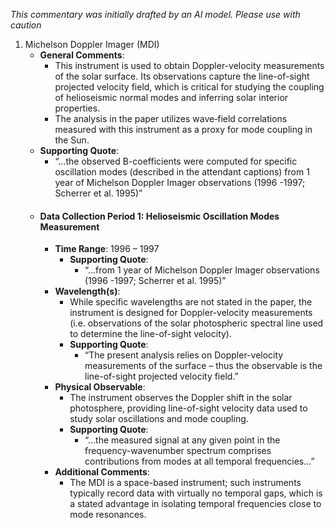 _This commentary was initially drafted by an AI model. Please use with caution_

1. Michelson Doppler Imager (MDI)
   - **General Comments**:
     - This instrument is used to obtain Doppler-velocity measurements of the solar surface. Its observations capture the line-of-sight projected velocity field, which is critical for studying the coupling of helioseismic normal modes and inferring solar interior properties.
     - The analysis in the paper utilizes wave‐field correlations measured with this instrument as a proxy for mode coupling in the Sun.
   - **Supporting Quote**:
     - “…the observed B-coefficients were computed for specific oscillation modes (described in the attendant captions) from 1 year of Michelson Doppler Imager observations (1996 -1997; Scherrer et al. 1995)” 
   - #### Data Collection Period 1: Helioseismic Oscillation Modes Measurement
     - **Time Range**: 1996 – 1997
       - **Supporting Quote**:
         - “…from 1 year of Michelson Doppler Imager observations (1996 -1997; Scherrer et al. 1995)”
     - **Wavelength(s)**: 
       - While specific wavelengths are not stated in the paper, the instrument is designed for Doppler-velocity measurements (i.e. observations of the solar photospheric spectral line used to determine the line-of-sight velocity). 
       - **Supporting Quote**:
         - “The present analysis relies on Doppler-velocity measurements of the surface – thus the observable is the line-of-sight projected velocity field.”
     - **Physical Observable**:
       - The instrument observes the Doppler shift in the solar photosphere, providing line-of-sight velocity data used to study solar oscillations and mode coupling.
       - **Supporting Quote**:
         - “…the measured signal at any given point in the frequency-wavenumber spectrum comprises contributions from modes at all temporal frequencies...”
     - **Additional Comments**:
       - The MDI is a space-based instrument; such instruments typically record data with virtually no temporal gaps, which is a stated advantage in isolating temporal frequencies close to mode resonances.

